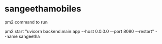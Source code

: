 # sangeethamobiles


pm2 command to run

pm2 start "uvicorn backend.main:app --host 0.0.0.0 --port 8080 --restart" --name sangeetha
